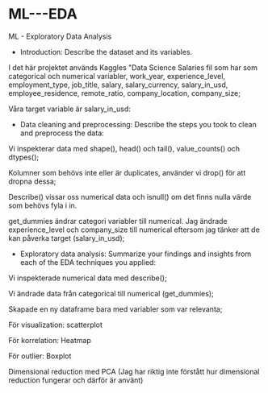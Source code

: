# ML---EDA
ML - Exploratory Data Analysis

- Introduction: Describe the dataset and its variables.

I det här projektet används Kaggles "Data Science Salaries fil som har som categorical och numerical variabler, work_year, experience_level, employment_type,
job_title, salary, salary_currency, salary_in_usd, employee_residence, remote_ratio, company_location, company_size;

Våra target variable är salary_in_usd:

- Data cleaning and preprocessing: Describe the steps you took to clean and preprocess the data:

Vi inspekterar data med shape(), head() och tail(), value_counts() och dtypes();

Kolumner som behövs inte eller är duplicates, använder vi drop() för att dropna dessa;

Describe() vissar oss numerical data och isnull() om det finns nulla värde som behövs fyla i in.

get_dummies ändrar categori variabler till numerical. Jag ändrade experience_level och company_size till numerical eftersom jag tänker att de kan påverka
target (salary_in_usd);

- Exploratory data analysis: Summarize your findings and insights from each of the EDA techniques you applied:

Vi inspekterade numerical data med describe();

Vi ändrade data från categorical till numerical (get_dummies);

Skapade en ny dataframe bara med variabler som var relevanta;

För visualization: scatterplot

För korrelation: Heatmap

För outlier: Boxplot

Dimensional reduction med PCA (Jag har riktig inte förstått hur dimensional reduction fungerar och därför är använt)
